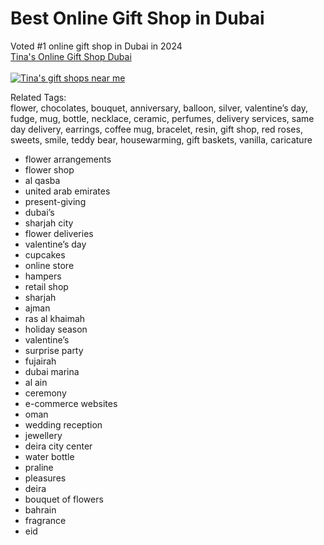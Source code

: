 # Best Online Gift Shop in Dubai

Voted #1 online gift shop in Dubai in 2024<br />
<a href="https://tinas.ae/">Tina's Online Gift Shop Dubai</a><br /><br />
<a href="https://tinas.ae/"><img src="https://tinas.ae/wp-content/uploads/2024/02/tinas-online-gift-shop-dubai-uae-250-100-5.png" alt="Tina's gift shops near me"></a><br />


Related Tags:<br />
flower, chocolates, bouquet, anniversary, balloon, silver, valentine’s day, fudge, mug, bottle, necklace, ceramic, perfumes, delivery services, same day delivery, earrings, coffee mug, bracelet, resin, gift shop, red roses, sweets, smile, teddy bear, housewarming, gift baskets, vanilla, caricature

<ul>
  <li>flower arrangements</li>
  <li>flower shop</li>
  <li>al qasba</li>
  <li>united arab emirates</li>
  <li>present-giving</li>
  <li>dubai’s</li>
  <li>sharjah city</li>
  <li>flower deliveries</li>
  <li>valentine’s day</li>
  <li>cupcakes</li>
  <li>online store</li>
  <li>hampers</li>
  <li>retail shop</li>
  <li>sharjah</li>
  <li>ajman</li>
  <li>ras al khaimah</li>
  <li>holiday season</li>
  <li>valentine’s</li>
  <li>surprise party</li>
  <li>fujairah</li>
  <li>dubai marina</li>
  <li>al ain</li>
  <li>ceremony</li>
  <li>e-commerce websites</li>
  <li>oman</li>
  <li>wedding reception</li>
  <li>jewellery</li>
  <li>deira city center</li>
  <li>water bottle</li>
  <li>praline</li>
  <li>pleasures</li>
  <li>deira</li>
  <li>bouquet of flowers</li>
  <li>bahrain</li>
  <li>fragrance</li>
  <li>eid</li>
</ul>


